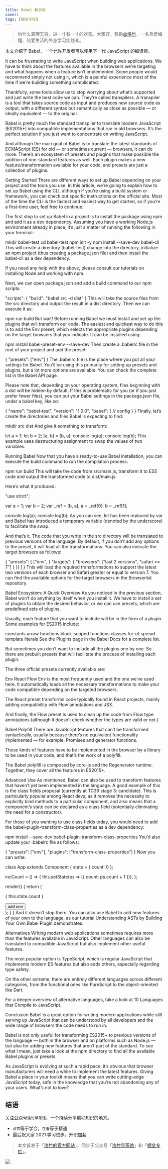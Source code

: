 ```yaml
---
title: Babel 新手向
cover:
tags: [掘金专栏]
---
```


> 怕什么真理无穷，进一寸有一寸的欢喜。大家好，我是[@洛竹](https://github.com/youngjuning)，一名热爱编程、热爱生活的终身学习实践者。

本文介绍了 Babel，一个允许开发者可以使用下一代 JavaScript 的编译器。

It can be frustrating to write JavaScript when building web applications. We have to think about the features available in the browsers we’re targeting and what happens when a feature isn’t implemented. Some people would recommend simply not using it, which is a painful experience most of the time if we’re building something complicated.

Thankfully, some tools allow us to stop worrying about what’s supported and just write the best code we can. They’re called transpilers. A transpiler is a tool that takes source code as input and produces new source code as output, with a different syntax but semantically as close as possible — or ideally equivalent — to the original.

Babel is pretty much the standard transpiler to translate modern JavaScript (ES2015+) into compatible implementations that run in old browsers. It’s the perfect solution if you just want to concentrate on writing JavaScript.

And although the main goal of Babel is to translate the latest standards of ECMAScript (ES) for old — or sometimes current — browsers, it can do more. There’s an ecosystem of presets and plugins that make possible the addition of non-standard features as well. Each plugin makes a new feature/transformation available for your code, and presets are just a collection of plugins.

Getting Started
There are different ways to set up Babel depending on your project and the tools you use. In this article, we’re going to explain how to set up Babel using the CLI, although if you’re using a build system or framework, you can check out specific instructions on the official site. Most of the time the CLI is the fastest and easiest way to get started, so if you’re a first-time user, feel free to continue.

The first step to set up Babel in a project is to install the package using npm and add it as a dev dependency. Assuming you have a working Node.js environment already in place, it’s just a matter of running the following in your terminal:

mkdir babel-test
cd babel-test
npm init -y
npm install --save-dev babel-cli
This will create a directory (babel-test) change into the directory, initialize an npm project (thus creating a package.json file) and then install the babel-cli as a dev dependency.

If you need any help with the above, please consult our tutorials on installing Node and working with npm.

Next, we can open package.json and add a build command to our npm scripts:

"scripts": {
"build": "babel src -d dist"
}
This will take the source files from the src directory and output the result in a dist directory. Then we can execute it as:

npm run build
But wait! Before running Babel we must install and set up the plugins that will transform our code. The easiest and quickest way to do this is to add the Env preset, which selects the appropriate plugins depending on the target browsers that you indicate. It can be installed using:

npm install babel-preset-env --save-dev
Then create a .babelrc file in the root of your project and add the preset:

{
"presets": ["env"]
}
The .babelrc file is the place where you put all your settings for Babel. You’ll be using this primarily for setting up presets and plugins, but a lot more options are available. You can check the complete list in the Babel API page.

Please note that, depending on your operating system, files beginning with a dot will be hidden by default. If this is problematic for you (or if you just prefer fewer files), you can put your Babel settings in the package.json file, under a babel key, like so:

{
"name": "babel-test",
"version": "1.0.0",
"babel": {
// config
}
}
Finally, let’s create the directories and files Babel is expecting to find:

mkdir src dist
And give it something to transform:

let a = 1;
let b = 2;
[a, b] = [b, a];
console.log(a);
console.log(b);
This example uses destructuring assignment to swap the values of two variables.

Running Babel
Now that you have a ready-to-use Babel installation, you can execute the build command to run the compilation process:

npm run build
This will take the code from src/main.js, transform it to ES5 code and output the transformed code to dist/main.js.

Here’s what it produced:

"use strict";

var a = 1;
var b = 2;
var \_ref = [b, a];
a = \_ref[0];
b = \_ref[1];

console.log(a);
console.log(b);
As you can see, let has been replaced by var and Babel has introduced a temporary variable (denoted by the underscore) to facilitate the swap.

And that’s it. The code that you write in the src directory will be translated to previous versions of the language. By default, if you don’t add any options to the preset, it will load all the transformations. You can also indicate the target browsers as follows:

{
"presets": [
["env", {
"targets": {
"browsers": ["last 2 versions", "safari >= 7"]
}
}]
]
}
This will load the required transformations to support the latest two versions of each browser and Safari greater or equal to version 7. You can find the available options for the target browsers in the Browserlist repository.

Babel Ecosystem: A Quick Overview
As you noticed in the previous section, Babel won’t do anything by itself when you install it. We have to install a set of plugins to obtain the desired behavior, or we can use presets, which are predefined sets of plugins.

Usually, each feature that you want to include will be in the form of a plugin. Some examples for ES2015 include:

constants
arrow functions
block-scoped functions
classes
for-of
spread
template literals
See the Plugins page in the Babel Docs for a complete list.

But sometimes you don’t want to include all the plugins one by one. So there are prebuilt presets that will facilitate the process of installing each plugin.

The three official presets currently available are:

Env
React
Flow
Env is the most frequently used and the one we’ve used here. It automatically loads all the necessary transformations to make your code compatible depending on the targeted browsers.

The React preset transforms code typically found in React projects, mainly adding compatibility with Flow annotations and JSX.

And finally, the Flow preset is used to clean up the code from Flow type annotations (although it doesn’t check whether the types are valid or not.)

Babel Polyfill
There are JavaScript features that can’t be transformed syntactically, usually because there’s no equivalent functionality implemented — for example, Promises and generator functions.

Those kinds of features have to be implemented in the browser by a library to be used in your code, and that’s the work of a polyfill.

The Babel polyfill is composed by core-js and the Regenerator runtime. Together, they cover all the features in ES2015+.

Advanced Use
As mentioned, Babel can also be used to transform features that haven’t yet been implemented in the language. A good example of this is the class fields proposal (currently at TC39 stage 3: candidate). This is particularly popular among React devs, as it removes the necessity to explicitly bind methods to a particular component, and also means that a component’s state can be declared as a class field (potentially eliminating the need for a constructor).

For those of you wanting to use class fields today, you would need to add the babel-plugin-transform-class-properties as a dev dependency:

npm install --save-dev babel-plugin-transform-class-properties
You’d also update your .babelrc file as follows:

{
"presets": ["env"],
"plugins": ["transform-class-properties"]
}
Now you can write:

class App extends Component {
state = { count: 0 };

incCount = () => {
this.setState(ps => ({ count: ps.count + 1 }));
};

render() {
return (
<div>
<p>{ this.state.count }</p>
<button onClick={this.incCount}>add one</button>
</div>
);
}
}
And it doesn’t stop there. You can also use Babel to add new features of your own to the language, as our tutorial Understanding ASTs by Building Your Own Babel Plugin demonstrates.

Alternatives
Writing modern web applications sometimes requires more than the features available in JavaScript. Other languages can also be translated to compatible JavaScript but also implement other useful features.

The most popular option is TypeScript, which is regular JavaScript that implements modern ES features but also adds others, especially regarding type safety.

On the other extreme, there are entirely different languages across different categories, from the functional ones like PureScript to the object-oriented like Dart.

For a deeper overview of alternative languages, take a look at 10 Languages that Compile to JavaScript.

Conclusion
Babel is a great option for writing modern applications while still serving up JavaScript that can be understood by all developers and the wide range of browsers the code needs to run in.

Babel is not only useful for transforming ES2015+ to previous versions of the language — both in the browser and on platforms such as Node.js — but also for adding new features that aren’t part of the standard. To see what I mean, just take a look at the npm directory to find all the available Babel plugins or presets.

As JavaScript is evolving at such a rapid pace, it’s obvious that browser manufacturers will need a while to implement the latest features. Giving Babel a place in your toolkit means that you can write cutting-edge JavaScript today, safe in the knowledge that you’re not abandoning any of your users. What’s not to love?

## 结语

关注公众号`洛竹早茶馆`，一个持续分享编程知识的地方。

- `点赞`等于学会，`在看`等于精通
- 最后祝大家 2021 学习进步，升职加薪

> 本文首发于「[洛竹的官方网站](https://youngjuning.js.org/)」，同步于公众号「[洛竹早茶馆](https://cdn.jsdelivr.net/gh/youngjuning/images/20210418112129.jpeg)」和「[掘金专栏](https://juejin.cn/user/325111174662855)」。

![](https://youngjuning.js.org/img/luozhu.png)
